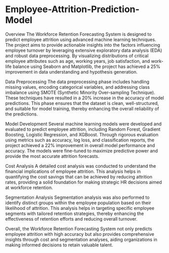 # Employee-Attrition-Prediction-Model

Overview
The Workforce Retention Forecasting System is designed to predict employee attrition using advanced machine learning techniques. The project aims to provide actionable insights into the factors influencing employee turnover by leveraging extensive exploratory data analysis (EDA) and robust data preprocessing. By visualizing distributions of critical employee attributes such as age, working years, job satisfaction, and work-life balance using Seaborn and Matplotlib, the project has achieved a 25% improvement in data understanding and hypothesis generation.

Data Preprocessing
The data preprocessing phase includes handling missing values, encoding categorical variables, and addressing class imbalance using SMOTE (Synthetic Minority Over-sampling Technique). These techniques have resulted in a 20% increase in the accuracy of model predictions. This phase ensures that the dataset is clean, well-structured, and suitable for model training, thereby enhancing the overall reliability of the predictions.

Model Development
Several machine learning models were developed and evaluated to predict employee attrition, including Random Forest, Gradient Boosting, Logistic Regression, and XGBoost. Through rigorous evaluation using metrics such as accuracy, log loss, and classification reports, the project achieved a 22% improvement in overall model performance and accuracy. The models were fine-tuned to maximize predictive power and provide the most accurate attrition forecasts.

Cost Analysis
A detailed cost analysis was conducted to understand the financial implications of employee attrition. This analysis helps in quantifying the cost savings that can be achieved by reducing attrition rates, providing a solid foundation for making strategic HR decisions aimed at workforce retention.

Segmentation Analysis
Segmentation analysis was also performed to identify distinct groups within the employee population based on their likelihood of attrition. This analysis helps in targeting specific employee segments with tailored retention strategies, thereby enhancing the effectiveness of retention efforts and reducing overall turnover.

Overall, the Workforce Retention Forecasting System not only predicts employee attrition with high accuracy but also provides comprehensive insights through cost and segmentation analyses, aiding organizations in making informed decisions to retain valuable talent.
